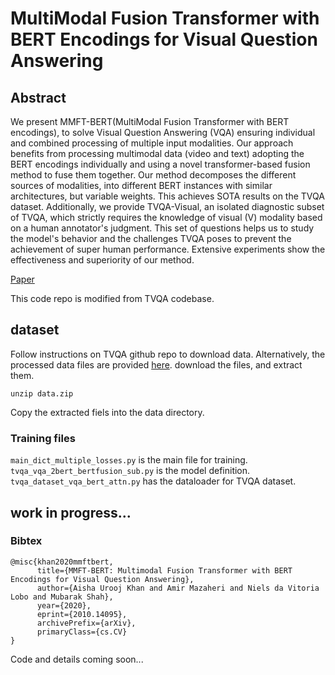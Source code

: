 # MultiModal Fusion Transformer with BERT Encodings for Visual Question Answering

## Abstract
We present MMFT-BERT(MultiModal Fusion Transformer with BERT encodings), to solve Visual Question Answering (VQA) ensuring individual and combined processing of multiple input modalities. Our approach benefits from processing multimodal data (video and text) adopting the BERT encodings individually and using a novel transformer-based fusion method to fuse them together. Our method decomposes the different sources of modalities, into different BERT instances with similar architectures, but variable weights. This achieves SOTA results on the TVQA dataset. Additionally, we provide TVQA-Visual, an isolated diagnostic subset of TVQA, which strictly requires the knowledge of visual (V) modality based on a human annotator's judgment. This set of questions helps us to study the model's behavior and the challenges TVQA poses to prevent the achievement of super human performance. Extensive experiments show the effectiveness and superiority of our method.

[Paper](https://arxiv.org/pdf/2010.14095.pdf)

This code repo is modified from TVQA codebase. 

## dataset
Follow instructions on TVQA github repo to download data. 
Alternatively, the processed data files are provided [here](https://drive.google.com/file/d/1RO_BJ8Lz3NST4RNcCF-e5oNrvrdrDt1q/view?usp=sharing). download the files, and extract them. 

`
unzip data.zip
`

Copy the extracted fiels into the data directory.

### Training files
`main_dict_multiple_losses.py` is the main file for training.
`tvqa_vqa_2bert_bertfusion_sub.py` is the model definition. 
`tvqa_dataset_vqa_bert_attn.py` has the dataloader for TVQA dataset. 

<!-- To train the system, run the following command: 
`python main_dict_multiple_losses.py --input_streams vcpt sub` -->

## work in progress...


### Bibtex
```
@misc{khan2020mmftbert,
      title={MMFT-BERT: Multimodal Fusion Transformer with BERT Encodings for Visual Question Answering}, 
      author={Aisha Urooj Khan and Amir Mazaheri and Niels da Vitoria Lobo and Mubarak Shah},
      year={2020},
      eprint={2010.14095},
      archivePrefix={arXiv},
      primaryClass={cs.CV}
}
```

Code and details coming soon...
